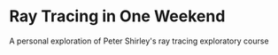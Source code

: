 # Ray Tracing in One Weekend

A personal exploration of Peter Shirley's ray tracing exploratory course
